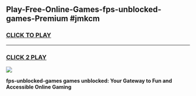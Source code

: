 
## Play-Free-Online-Games-fps-unblocked-games-Premium #jmkcm
<h3>
<a href="https://premium.freeplayer.one?title=fps-unblocked-games&ref=8M">CLICK TO PLAY</a></h3>
<hr>

<h3>
<a href="https://premium.freeplayer.one?title=fps-unblocked-games&ref=8M">CLICK 2 PLAY</a>
  
</h3>

<a href="https://premium.freeplayer.one?title=fps-unblocked-games&ref=8M"><img src="https://clearcache.store/games.png"></a>


**fps-unblocked-games games unblocked: Your Gateway to Fun and Accessible Online Gaming**
